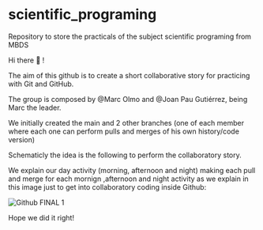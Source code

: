 # scientific_programing
Repository to store the practicals of the subject scientific programing from MBDS

Hi there 👋 !


The aim of this github is to create a short collaborative story for practicing with Git and GitHub. 

The group is composed by @Marc Olmo and @Joan Pau Gutiérrez, being Marc the leader.

We initially created the main and 2 other branches (one of each member where each one can perform pulls and merges of his own history/code version)

Schematicly the idea is the following to perform the collaboratory story.

We explain our day activity (morning, afternoon and night) making each pull and merge for each mornign ,afternoon and night activity as we explain in this image just to get into collaboratory coding inside Github:

![Github FINAL 1](https://user-images.githubusercontent.com/59457964/196644656-1596132e-6bf8-42ba-94f4-b8f560400410.png)

Hope we did it right! 
